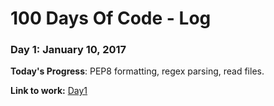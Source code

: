 # 100 Days Of Code - Log

### Day 1: January 10, 2017

**Today's Progress**: PEP8 formatting, regex parsing, read files.

**Link to work:** [Day1](https://github.com/OkTa8Team/Tara100DaysOfCode/tree/master/Day1)
